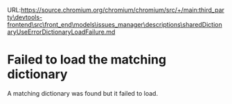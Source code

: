 URL:https://source.chromium.org/chromium/chromium/src/+/main:third_party\devtools-frontend\src\front_end\models\issues_manager\descriptions\sharedDictionaryUseErrorDictionaryLoadFailure.md
# Failed to load the matching dictionary

A matching dictionary was found but it failed to load.
